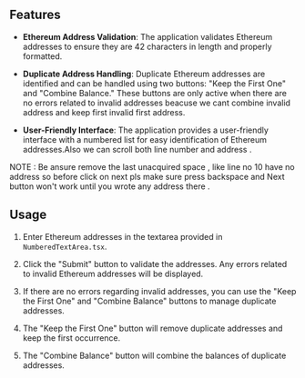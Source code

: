 ## Features

- **Ethereum Address Validation**: The application validates Ethereum addresses to ensure they are 42 characters in length and properly formatted.

- **Duplicate Address Handling**: Duplicate Ethereum addresses are identified and can be handled using two buttons: "Keep the First One" and "Combine Balance." These buttons are only active when there are no errors related to invalid addresses beacuse we cant combine invalid address and keep first invalid first address.

- **User-Friendly Interface**: The application provides a user-friendly interface with a numbered list for easy identification of Ethereum addresses.Also we can scroll both line number and address .

NOTE : Be ansure remove the last unacquired space , like line no 10 have no address so before click on next pls make sure press backspace and Next button won't work until you wrote any address there .

## Usage

1. Enter Ethereum addresses in the textarea provided in `NumberedTextArea.tsx`.

2. Click the "Submit" button to validate the addresses. Any errors related to invalid Ethereum addresses will be displayed.

3. If there are no errors regarding invalid addresses, you can use the "Keep the First One" and "Combine Balance" buttons to manage duplicate addresses.

4. The "Keep the First One" button will remove duplicate addresses and keep the first occurrence.

5. The "Combine Balance" button will combine the balances of duplicate addresses.
